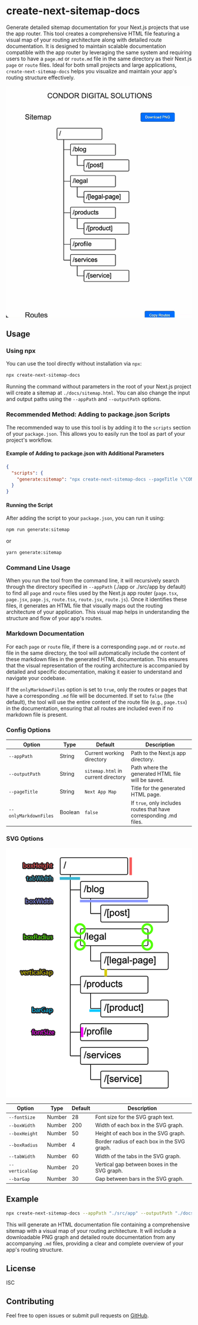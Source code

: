 # create-next-sitemap-docs

Generate detailed sitemap documentation for your Next.js projects that use the app router. This tool creates a comprehensive HTML file featuring a visual map of your routing architecture along with detailed route documentation. It is designed to maintain scalable documentation compatible with the app router by leveraging the same system and requiring users to have a `page.md` or `route.md` file in the same directory as their Next.js `page` or `route` files. Ideal for both small projects and large applications, `create-next-sitemap-docs` helps you visualize and maintain your app's routing structure effectively.

![Banner](./assets/banner.gif)

## Usage

### Using npx

You can use the tool directly without installation via `npx`:

```sh
npx create-next-sitemap-docs
```

Running the command without parameters in the root of your Next.js project will create a sitemap at `./docs/sitemap.html`.
You can also change the input and output paths using the `--appPath` and `--outputPath` options.

### Recommended Method: Adding to package.json Scripts

The recommended way to use this tool is by adding it to the `scripts` section of your `package.json`. This allows you to easily run the tool as part of your project's workflow.

#### Example of Adding to package.json with Additional Parameters

```json
{
  "scripts": {
    "generate:sitemap": "npx create-next-sitemap-docs --pageTitle \"CONDOR DIGITAL SOLUTIONS\""
  }
}
```

#### Running the Script

After adding the script to your `package.json`, you can run it using:

```sh
npm run generate:sitemap
```

or

```sh
yarn generate:sitemap
```

### Command Line Usage

When you run the tool from the command line, it will recursively search through the directory specified in `--appPath` (./app or ./src/app by default) to find all `page` and `route` files used by the Next.js app router (`page.tsx`, `page.jsx`, `page.js`, `route.tsx`, `route.jsx`, `route.js`). Once it identifies these files, it generates an HTML file that visually maps out the routing architecture of your application. This visual map helps in understanding the structure and flow of your app's routes.

### Markdown Documentation

For each `page` or `route` file, if there is a corresponding `page.md` or `route.md` file in the same directory, the tool will automatically include the content of these markdown files in the generated HTML documentation. This ensures that the visual representation of the routing architecture is accompanied by detailed and specific documentation, making it easier to understand and navigate your codebase.

If the `onlyMarkdownFiles` option is set to `true`, only the routes or pages that have a corresponding `.md` file will be documented. If set to `false` (the default), the tool will use the entire content of the route file (e.g., `page.tsx`) in the documentation, ensuring that all routes are included even if no markdown file is present.

### Config Options

| Option                | Type    | Default                             | Description                                                        |
| --------------------- | ------- | ----------------------------------- | ------------------------------------------------------------------ |
| `--appPath`           | String  | Current working directory           | Path to the Next.js app directory.                                 |
| `--outputPath`        | String  | `sitemap.html` in current directory | Path where the generated HTML file will be saved.                  |
| `--pageTitle`         | String  | `Next App Map`                      | Title for the generated HTML page.                                 |
| `--onlyMarkdownFiles` | Boolean | `false`                             | If `true`, only includes routes that have corresponding .md files. |

### SVG Options

![Parameters](./assets/svg-params.png)

| Option          | Type   | Default | Description                                  |
| --------------- | ------ | ------- | -------------------------------------------- |
| `--fontSize`    | Number | 28      | Font size for the SVG graph text.            |
| `--boxWidth`    | Number | 200     | Width of each box in the SVG graph.          |
| `--boxHeight`   | Number | 50      | Height of each box in the SVG graph.         |
| `--boxRadius`   | Number | 4       | Border radius of each box in the SVG graph.  |
| `--tabWidth`    | Number | 60      | Width of the tabs in the SVG graph.          |
| `--verticalGap` | Number | 20      | Vertical gap between boxes in the SVG graph. |
| `--barGap`      | Number | 30      | Gap between bars in the SVG graph.           |

## Example

```sh
npx create-next-sitemap-docs --appPath "./src/app" --outputPath "./docs/sitemap.html" --pageTitle "CONDOR DIGITAL SOLUTIONS" --boxHeight 100
```

This will generate an HTML documentation file containing a comprehensive sitemap with a visual map of your routing architecture. It will include a downloadable PNG graph and detailed route documentation from any accompanying `.md` files, providing a clear and complete overview of your app's routing structure.

## License

ISC

## Contributing

Feel free to open issues or submit pull requests on [GitHub](https://github.com/JulianDM1995/create-next-sitemap-docs).
